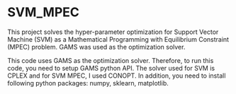# SVM_MPEC
This project solves the hyper-parameter optimization for Support Vector Machine (SVM) as a Mathematical Programming with Equilibrium Constraint (MPEC) problem.  GAMS was used as the optimization solver. 

This code uses GAMS as the optimization solver. Therefore, to run this code, you need to setup GAMS python API. The solver used for SVM is CPLEX and for SVM MPEC, I used CONOPT.
In addition, you need to install following python packages: numpy, sklearn, matplotlib.
